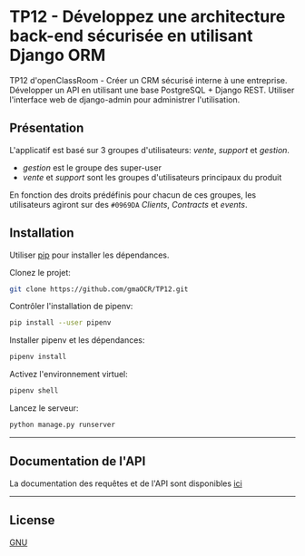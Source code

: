 # TP12 - Développez une architecture back-end sécurisée en utilisant Django ORM

TP12 d'openClassRoom - Créer un CRM sécurisé interne à une entreprise. Développer un API en utilisant une base PostgreSQL + Django REST. Utiliser l'interface web de django-admin pour administrer l'utilisation.

## Présentation
L'applicatif est basé sur 3 groupes d'utilisateurs: *vente*, *support* et *gestion*.
- *gestion* est le groupe des super-user
- *vente* et *support* sont les groupes d'utilisateurs principaux du produit

En fonction des droits prédéfinis pour chacun de ces groupes, les utilisateurs agiront sur des `#0969DA` *Clients*, *Contracts* et *events*.

## Installation

Utiliser [pip](https://pip.pypa.io/en/stable/) pour installer les dépendances.

Clonez le projet:
```bash
git clone https://github.com/gmaOCR/TP12.git
```
Contrôler l'installation de pipenv:
```bash
pip install --user pipenv
```
Installer pipenv et les dépendances:
```bash
pipenv install
```
Activez l'environnement virtuel:
```bash
pipenv shell
```
Lancez le serveur:
```bash 
python manage.py runserver
```
---
## Documentation de l'API

La documentation des requêtes et de l'API sont disponibles [ici](https://documenter.getpostman.com/view/24264370/2s93XsY6FX)

---
## License
[GNU](https://choosealicense.com/licenses/gpl-2.0/)